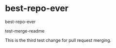 # best-repo-ever
best-repo-ever

test-merge-readme

This is the third test change for pull request merging.


